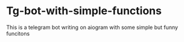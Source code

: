 # Tg-bot-with-simple-functions
This is a telegram bot writing on aiogram with some simple but funny funcitons
